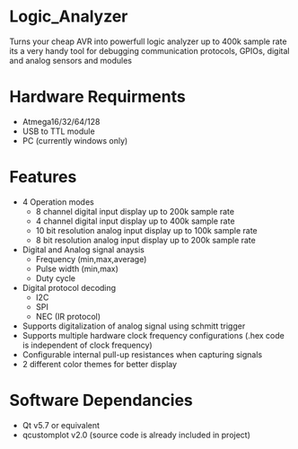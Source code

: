 # Logic_Analyzer
Turns your cheap AVR into powerfull logic analyzer up to 400k sample rate
its a very handy tool for debugging communication protocols, GPIOs, digital and analog sensors and modules

Hardware Requirments
====================
* Atmega16/32/64/128
* USB to TTL module
* PC (currently windows only)

Features
========
* 4 Operation modes
	- 8 channel digital input display up to 200k sample rate
	- 4 channel digital input display up to 400k sample rate
	- 10 bit resolution analog input display up to 100k sample rate
	- 8 bit resolution analog input display up to 200k sample rate
* Digital and Analog signal anaysis
	- Frequency (min,max,average)
	- Pulse width (min,max)
	- Duty cycle
* Digital protocol decoding
	- I2C
	- SPI
	- NEC (IR protocol)
* Supports digitalization of analog signal using schmitt trigger
* Supports multiple hardware clock frequency configurations (.hex code is independent of clock frequency)
* Configurable internal pull-up resistances when capturing signals 
* 2 different color themes for better display

Software Dependancies
=====================
* Qt v5.7 or equivalent 
* qcustomplot v2.0 (source code is already included in project)

